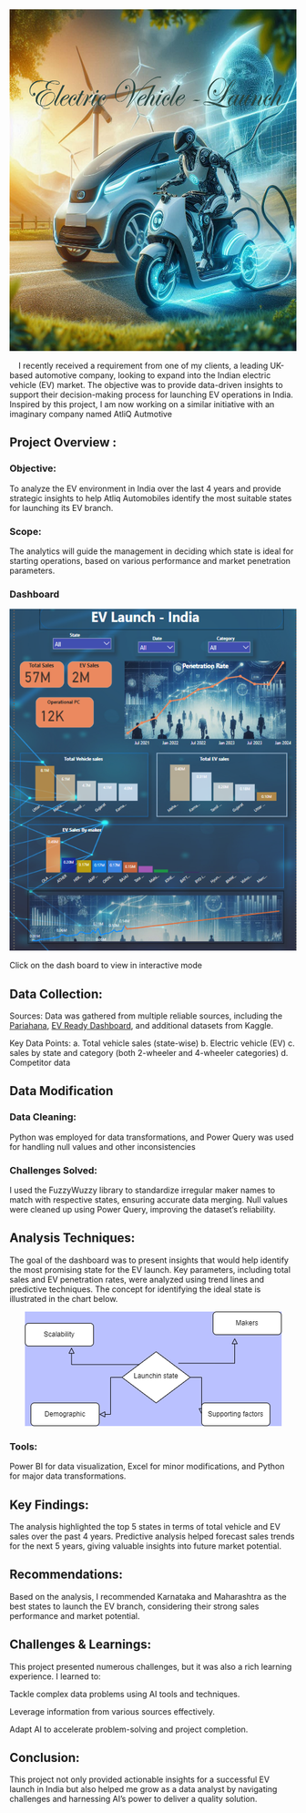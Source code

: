 <img src="images/Designer%20(1).png" alt="Alt text" width="1000" height="600">


&nbsp;&nbsp;&nbsp;&nbsp;I recently received a requirement from one of my clients, a leading UK-based automotive company, looking to expand into the Indian electric vehicle (EV) market. The objective was to provide data-driven insights to support their decision-making process for launching EV operations in India. Inspired by this project, I am now working on a similar initiative with an imaginary company named AtliQ Autmotive

## Project Overview :

<h3>Objective:</h3> To analyze the EV environment in India over the last 4 years and provide strategic insights to help Atliq Automobiles identify the most suitable states for launching its EV branch.

### Scope:
The analytics will guide the management in deciding which state is ideal for starting operations, based on various performance and market penetration parameters.

### Dashboard 

<a href="https://app.powerbi.com/view?r=eyJrIjoiYzE3NmJlZDYtNzIyZi00NDdkLWE0ZjItOTM4MWZlZDhmYTZjIiwidCI6ImRmODY3OWNkLWE4MGUtNDVkOC05OWFjLWM4M2VkN2ZmOTVhMCJ9&embedImagePlaceholder=true" target="_blank">
  <img src="images/dashboard.png" alt="Alt text" width="800" height="600">
</a>

Click on the dash board to view in interactive mode

## Data Collection:
Sources: Data was gathered from multiple reliable sources, including the [Pariahana](https://vahan.parivahan.gov.in/vahan4dashboard/vahan/view/reportview.xhtml), [EV Ready Dashboard](https://evreadyindia.org/ev-sales/), and additional datasets from Kaggle.

Key Data Points:
 a. Total vehicle sales (state-wise)
 b. Electric vehicle (EV) 
 c. sales by state and category (both 2-wheeler and 4-wheeler categories)
 d. Competitor data 

## Data Modification
### Data Cleaning: 
Python was employed for data transformations, and Power Query was used for handling null values and other inconsistencies

### Challenges Solved:
I used the FuzzyWuzzy library to standardize irregular maker names to match with respective states, ensuring accurate data merging.
Null values were cleaned up using Power Query, improving the dataset’s reliability.

## Analysis Techniques:
The goal of the dashboard was to present insights that would help identify the most promising state for the EV launch. Key parameters, including total sales and EV penetration rates, were analyzed using trend lines and predictive techniques. The concept for identifying the ideal state is illustrated in the chart below.

<p align="center">
  <img src="images/Flochart.png" alt="Alt text">
</p>

### Tools: 
Power BI for data visualization, Excel for minor modifications, and Python for major data transformations.

## Key Findings:
The analysis highlighted the top 5 states in terms of total vehicle and EV sales over the past 4 years.
Predictive analysis helped forecast sales trends for the next 5 years, giving valuable insights into future market potential.

## Recommendations:
Based on the analysis, I recommended Karnataka and Maharashtra as the best states to launch the EV branch, considering their strong sales performance and market potential.

## Challenges & Learnings:
This project presented numerous challenges, but it was also a rich learning experience. I learned to:

<p>Tackle complex data problems using AI tools and techniques.</p>
<p>Leverage information from various sources effectively.</p>
<p>Adapt AI to accelerate problem-solving and project completion.</p>


## Conclusion:
This project not only provided actionable insights for a successful EV launch in India but also helped me grow as a data analyst by navigating challenges and harnessing AI’s power to deliver a quality solution.



